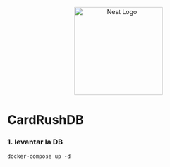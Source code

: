 <p align="center">
  <a href="http://nestjs.com/" target="blank"><img src="https://nestjs.com/img/logo-small.svg" width="200" alt="Nest Logo" /></a>
</p>

<h1>CardRushDB</h1>

<h3>1. levantar la DB</h3>

`` docker-compose up -d ``